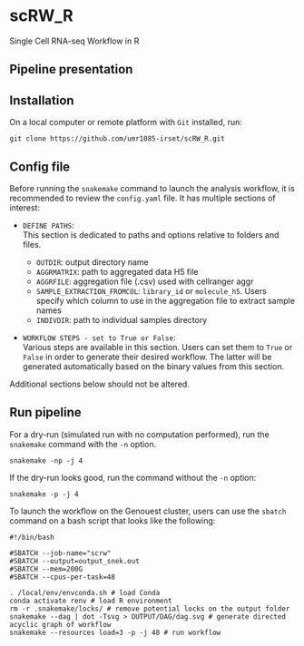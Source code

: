 # scRW_R
Single Cell RNA-seq Workflow in R

## Pipeline presentation

## Installation
On a local computer or remote platform with `Git` installed, run:
```
git clone https://github.com/umr1085-irset/scRW_R.git
```

## Config file
Before running the `snakemake` command to launch the analysis workflow, it is recommended to review the `config.yaml` file. It has multiple sections of interest:
* `DEFINE PATHS`:  
  This section is dedicated to paths and options relative to folders and files.
  * `OUTDIR`: output directory name
  * `AGGRMATRIX`: path to aggregated data H5 file
  * `AGGRFILE`:  aggregation file (.csv) used with cellranger aggr
  * `SAMPLE_EXTRACTION_FROMCOL`: `library_id` or `molecule_h5`. Users specify which column to use in the aggregation file to extract sample names
  * `INDIVDIR`: path to individual samples directory

* `WORKFLOW STEPS - set to True or False`:  
  Various steps are available in this section. Users can set them to `True` or `False` in order to generate their desired workflow. The latter will be generated automatically based on the binary values from this section.  
  
Additional sections below should not be altered.

## Run pipeline

For a dry-run (simulated run with no computation performed), run the `snakemake` command with the `-n` option.
```
snakemake -np -j 4
```

If the dry-run looks good, run the command without the `-n` option:
```
snakemake -p -j 4
```

To launch the workflow on the Genouest cluster, users can use the `sbatch` command on a bash script that looks like the following:
```
#!/bin/bash

#SBATCH --job-name="scrw"
#SBATCH --output=output_snek.out
#SBATCH --mem=200G
#SBATCH --cpus-per-task=48

. /local/env/envconda.sh # load Conda
conda activate renv # load R environment
rm -r .snakemake/locks/ # remove potential locks on the output folder
snakemake --dag | dot -Tsvg > OUTPUT/DAG/dag.svg # generate directed acyclic graph of workflow
snakemake --resources load=3 -p -j 48 # run workflow
```

